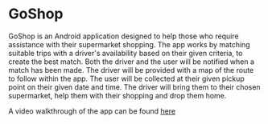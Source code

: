# GoShop
GoShop is an Android application designed to help those who require assistance with their supermarket shopping. The app works by matching suitable trips with a driver's availability based on their given criteria, to create the best match. Both the driver and the user will be notified when a match has been made. The driver will be provided with a map of the route to follow within the app. The user will be collected at their given pickup point on their given date and time. The driver will bring them to their chosen supermarket, help them with their shopping and drop them home.


A video walkthrough of the app can be found [here](https://www.youtube.com/watch?v=0wOwY0nWRfo&feature=youtu.be)
